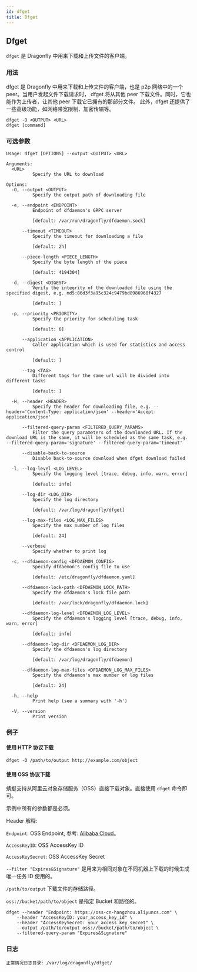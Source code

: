 ```yaml
---
id: dfget
title: Dfget
---
```


## Dfget

`dfget` 是 Dragonfly 中用来下载和上传文件的客户端。

### 用法

dfget 是 Dragonfly 中用来下载和上传文件的客户端，也是 p2p 网络中的一个 peer。当用户发起文件下载请求时，
dfget 将从其他 peer 下载文件。同时，它也能作为上传者，让其他 peer 下载它已拥有的那部分文件。
此外，dfget 还提供了一些高级功能，如网络带宽限制、加密传输等。

```shell
dfget -O <OUTPUT> <URL>
dfget [command]
```

### 可选参数

<!-- markdownlint-disable -->

```text
Usage: dfget [OPTIONS] --output <OUTPUT> <URL>

Arguments:
  <URL>
          Specify the URL to download

Options:
  -O, --output <OUTPUT>
          Specify the output path of downloading file

  -e, --endpoint <ENDPOINT>
          Endpoint of dfdaemon's GRPC server

          [default: /var/run/dragonfly/dfdaemon.sock]

      --timeout <TIMEOUT>
          Specify the timeout for downloading a file

          [default: 2h]

      --piece-length <PIECE_LENGTH>
          Specify the byte length of the piece

          [default: 4194304]

  -d, --digest <DIGEST>
          Verify the integrity of the downloaded file using the specified digest, e.g. md5:86d3f3a95c324c9479bd8986968f4327

          [default: ]

  -p, --priority <PRIORITY>
          Specify the priority for scheduling task

          [default: 6]

      --application <APPLICATION>
          Caller application which is used for statistics and access control

          [default: ]

      --tag <TAG>
          Different tags for the same url will be divided into different tasks

          [default: ]

  -H, --header <HEADER>
          Specify the header for downloading file, e.g. --header='Content-Type: application/json' --header='Accept: application/json'

      --filtered-query-param <FILTERED_QUERY_PARAMS>
          Filter the query parameters of the downloaded URL. If the download URL is the same, it will be scheduled as the same task, e.g. --filtered-query-param='signature' --filtered-query-param='timeout'

      --disable-back-to-source
          Disable back-to-source download when dfget download failed

  -l, --log-level <LOG_LEVEL>
          Specify the logging level [trace, debug, info, warn, error]

          [default: info]

      --log-dir <LOG_DIR>
          Specify the log directory

          [default: /var/log/dragonfly/dfget]

      --log-max-files <LOG_MAX_FILES>
          Specify the max number of log files

          [default: 24]

      --verbose
          Specify whether to print log

  -c, --dfdaemon-config <DFDAEMON_CONFIG>
          Specify dfdaemon's config file to use

          [default: /etc/dragonfly/dfdaemon.yaml]

      --dfdaemon-lock-path <DFDAEMON_LOCK_PATH>
          Specify the dfdaemon's lock file path

          [default: /var/lock/dragonfly/dfdaemon.lock]

      --dfdaemon-log-level <DFDAEMON_LOG_LEVEL>
          Specify the dfdaemon's logging level [trace, debug, info, warn, error]

          [default: info]

      --dfdaemon-log-dir <DFDAEMON_LOG_DIR>
          Specify the dfdaemon's log directory

          [default: /var/log/dragonfly/dfdaemon]

      --dfdaemon-log-max-files <DFDAEMON_LOG_MAX_FILES>
          Specify the dfdaemon's max number of log files

          [default: 24]

  -h, --help
          Print help (see a summary with '-h')

  -V, --version
          Print version
```

<!-- markdownlint-restore -->

### 例子

#### 使用 HTTP 协议下载

```text
dfget -O /path/to/output http://example.com/object
```

#### 使用 OSS 协议下载

蜻蜓支持从阿里云对象存储服务（OSS）直接下载对象。直接使用 `dfget` 命令即可。

示例中所有的参数都是必须。

Header 解释:

`Endpoint`: OSS Endpoint, 参考: [Alibaba Cloud](https://www.alibabacloud.com/help/en/object-storage-service/latest/regions-and-endpoints)。

`AccessKeyID`: OSS AccessKey ID

`AccessKeySecret`: OSS AccessKey Secret

`--filter "Expires&Signature"` 是用来为相同对象在不同机器上下载的时候生成唯一任务 ID 使用的。

`/path/to/output` 下载文件的存储路径。

`oss://bucket/path/to/object` 是指定 Bucket 和路径的。

```shell
dfget --header "Endpoint: https://oss-cn-hangzhou.aliyuncs.com" \
    --header "AccessKeyID: your_access_key_id" \
    --header "AccessKeySecret: your_access_key_secret" \
    --output /path/to/output oss://bucket/path/to/object \
    --filtered-query-param "Expires&Signature"
```

### 日志

```text
正常情况日志目录: /var/log/dragonfly/dfget/
```
